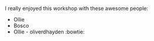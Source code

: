 I really enjoyed this workshop with these awesome people: 
* Ollie
* Bosco 
* Ollie - oliverdhayden :bowtie:

